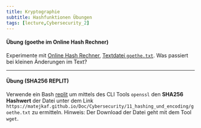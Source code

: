 ```yaml
---
title: Kryptographie
subtitle: Hashfunktionen Übungen
tags: [lecture,Cybersecurity_2]
---
```


#### Übung (goethe im Online Hash Rechner)

Experimente mit [Online Hash Rechner](https://emn178.github.io/online-tools/sha512.html), [Textdatei `goethe.txt`](goethe.txt). Was passiert bei kleinen Änderungen im Text?



---

#### Übung (SHA256 REPLIT)

Verwende ein Bash [replit](https://replit.com) um mittels des CLI Tools `openssl` den **SHA256 Hashwert** der Datei unter dem Link `https://matejkaf.github.io/Doc/Cybersecurity/11_hashing_und_encoding/goethe.txt` zu ermitteln. Hinweis: Der Download der Datei geht mit dem Tool `wget`.

